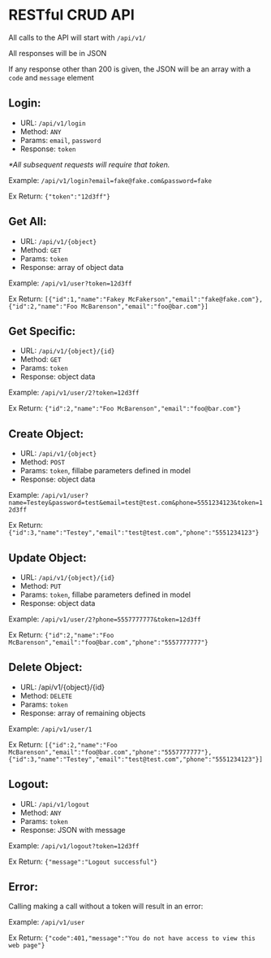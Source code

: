 RESTful CRUD API
================

All calls to the API will start with `/api/v1/`

All responses will be in JSON

If any response other than 200 is given, the JSON will be an array with a `code` and `message` element

Login:
------
- URL: `/api/v1/login`
- Method: `ANY`
- Params: `email`, `password`
- Response: `token`

_*All subsequent requests will require that token._

Example: `/api/v1/login?email=fake@fake.com&password=fake`

Ex Return: `{"token":"12d3ff"}`


Get All:
--------
- URL: `/api/v1/{object}`
- Method: `GET`
- Params: `token`
- Response: array of object data

Example: `/api/v1/user?token=12d3ff`

Ex Return: `[{"id":1,"name":"Fakey McFakerson","email":"fake@fake.com"},{"id":2,"name":"Foo McBarenson","email":"foo@bar.com"}]`


Get Specific:
-------------
- URL: `/api/v1/{object}/{id}`
- Method: `GET`
- Params: `token`
- Response: object data

Example: `/api/v1/user/2?token=12d3ff`

Ex Return: `{"id":2,"name":"Foo McBarenson","email":"foo@bar.com"}`


Create Object:
--------------
- URL: `/api/v1/{object}`
- Method: `POST`
- Params: `token`, fillabe parameters defined in model
- Response: object data

Example: `/api/v1/user?name=Testey&password=test&email=test@test.com&phone=5551234123&token=12d3ff`

Ex Return: `{"id":3,"name":"Testey","email":"test@test.com","phone":"5551234123"}`


Update Object:
--------------
- URL: `/api/v1/{object}/{id}`
- Method: `PUT`
- Params: `token`, fillabe parameters defined in model
- Response: object data

Example: `/api/v1/user/2?phone=5557777777&token=12d3ff`

Ex Return: `{"id":2,"name":"Foo McBarenson","email":"foo@bar.com","phone":"5557777777"}`


Delete Object:
--------------
- URL: /api/v1/{object}/{id}
- Method: `DELETE`
- Params: `token`
- Response: array of remaining objects

Example: `/api/v1/user/1`

Ex Return: `[{"id":2,"name":"Foo McBarenson","email":"foo@bar.com","phone":"5557777777"},{"id":3,"name":"Testey","email":"test@test.com","phone":"5551234123"}]`


Logout:
-------
- URL: `/api/v1/logout`
- Method: `ANY`
- Params: `token`
- Response: JSON with message

Example: `/api/v1/logout?token=12d3ff`

Ex Return: `{"message":"Logout successful"}`


Error:
-------
Calling making a call without a token will result in an error:

Example: `/api/v1/user`

Ex Return: `{"code":401,"message":"You do not have access to view this web page"}`